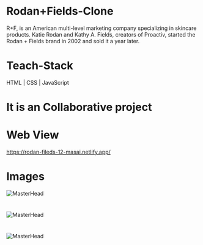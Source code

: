 # Rodan+Fields-Clone
R+F, is an American multi-level marketing company specializing in skincare products. Katie Rodan and Kathy A. Fields, creators of Proactiv, started the Rodan + Fields brand in 2002 and sold it a year later.

# Teach-Stack
HTML | CSS | JavaScript

# It is an Collaborative project

# Web View
https://rodan-fileds-12-masai.netlify.app/

# Images

![MasterHead](https://i.ibb.co/GckpFrQ/Screenshot-187.png)
#
![MasterHead](https://i.ibb.co/TmmmFWM/Screenshot-2022-12-19-142143.png)
#
![MasterHead](https://i.ibb.co/G0g8ffg/Screenshot-2022-12-19-142246.png)

